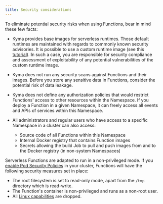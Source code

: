 ```yaml
---
title: Security considerations
---
```


To eliminate potential security risks when using Functions, bear in mind these few facts:

- Kyma provides base images for serverless runtimes. Those default runtimes are maintained with regards to commonly known security advisories. It is possible to use a custom runtime image (see this [tutorial](../../../03-tutorials/00-serverless/svls-13-override-runtime-image.md)). In such a case, you are responsible for security compliance and assessment of exploitability of any potential vulnerabilities of the custom runtime image.

- Kyma does not run any security scans against Functions and their images. Before you store any sensitive data in Functions, consider the potential risk of data leakage.

- Kyma does not define any authorization policies that would restrict Functions' access to other resources within the Namespace. If you deploy a Function in a given Namespace, it can freely access all events and APIs of services within this Namespace.

- All administrators and regular users who have access to a specific Namespace in a cluster can also access:

    - Source code of all Functions within this Namespace
    - Internal Docker registry that contains Function images
    - Secrets allowing the build Job to pull and push images from and to the Docker registry (in non-system Namespaces)

Serverless Functions are adapted to run in a non-privileged mode. If you [enable Pod Security Policies](https://kubernetes.io/docs/concepts/policy/pod-security-policy/#enabling-pod-security-policies) in your cluster, Functions will have the following security measures set in place:

- The root filesystem is set to read-only mode, apart from the `/tmp` directory which is read-write.
- The Function's container is non-privileged and runs as a non-root user.
- All [Linux capabilities](https://kubernetes.io/docs/concepts/policy/pod-security-policy/#capabilities) are dropped.
